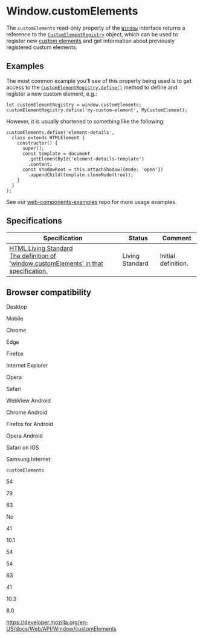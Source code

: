 Window.customElements
=====================

The `customElements` read-only property of the [`Window`](../window) interface returns a reference to the [`CustomElementRegistry`](../customelementregistry) object, which can be used to register new [custom elements](https://developer.mozilla.org/en-US/docs/Web/Web_Components/Using_custom_elements) and get information about previously registered custom elements.

Examples
--------

The most common example you'll see of this property being used is to get access to the [`CustomElementRegistry.define()`](../customelementregistry/define) method to define and register a new custom element, e.g.:

    let customElementRegistry = window.customElements;
    customElementRegistry.define('my-custom-element', MyCustomElement);

However, it is usually shortened to something like the following:

    customElements.define('element-details',
      class extends HTMLElement {
        constructor() {
          super();
          const template = document
            .getElementById('element-details-template')
            .content;
          const shadowRoot = this.attachShadow({mode: 'open'})
            .appendChild(template.cloneNode(true));
        }
      }
    );

See our [web-components-examples](https://github.com/mdn/web-components-examples/) repo for more usage examples.

Specifications
--------------

<table><thead><tr class="header"><th>Specification</th><th>Status</th><th>Comment</th></tr></thead><tbody><tr class="odd"><td><a href="https://html.spec.whatwg.org/multipage/custom-elements.html#dom-window-customelements">HTML Living Standard<br />
<span class="small">The definition of 'window.customElements' in that specification.</span></a></td><td><span class="spec-living">Living Standard</span></td><td>Initial definition.</td></tr></tbody></table>

Browser compatibility
---------------------

Desktop

Mobile

Chrome

Edge

Firefox

Internet Explorer

Opera

Safari

WebView Android

Chrome Android

Firefox for Android

Opera Android

Safari on IOS

Samsung Internet

`customElements`

54

79

63

No

41

10.1

54

54

63

41

10.3

6.0

<a href="https://developer.mozilla.org/en-US/docs/Web/API/Window/customElements" class="_attribution-link">https://developer.mozilla.org/en-US/docs/Web/API/Window/customElements</a>
